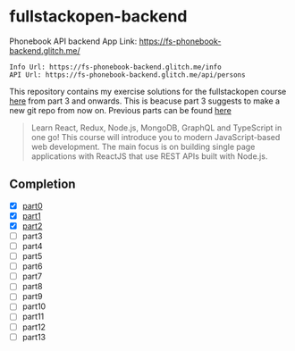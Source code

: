 # fullstackopen-backend

Phonebook API backend App Link: https://fs-phonebook-backend.glitch.me/

    Info Url: https://fs-phonebook-backend.glitch.me/info
    API Url: https://fs-phonebook-backend.glitch.me/api/persons



This repository contains my exercise solutions for the fullstackopen course [here](https://fullstackopen.com/en/) from part 3 and onwards. This is beacuse part 3 suggests to make a new git repo from now on. Previous parts can be found [here](https://github.com/HarshNarayanJha/fullstackopen)

> Learn React, Redux, Node.js, MongoDB, GraphQL and TypeScript in one go! This course will introduce you to modern JavaScript-based web development. The main focus is on building single page applications with ReactJS that use REST APIs built with Node.js.

## Completion
- [x] [part0](https://github.com/HarshNarayanJha/fullstackopen/tree/main/part0)
- [x] [part1](https://github.com/HarshNarayanJha/fullstackopen/tree/main/part1)
- [x] [part2](https://github.com/HarshNarayanJha/fullstackopen/tree/main/part2)
- [ ] part3
- [ ] part4
- [ ] part5
- [ ] part6
- [ ] part7
- [ ] part8
- [ ] part9
- [ ] part10
- [ ] part11
- [ ] part12
- [ ] part13
